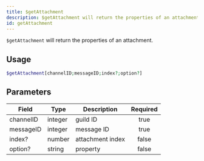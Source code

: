 ```yaml
---
title: $getAttachment 
description: $getAttachment will return the properties of an attachment.
id: getAttachment
---
```


`$getAttachment` will return the properties of an attachment.

## Usage

```php
$getAttachment[channelID;messageID;index?;option?]
```

## Parameters 


| Field     | Type    | Description      | Required |
| --------- | ------- | ---------------- |:--------:|
| channelID | integer | guild ID         |    true   |
| messageID | integer | message ID       |    true   |
| index?    | number  | attachment index |    false    |
| option?   | string  | property         |    false    |